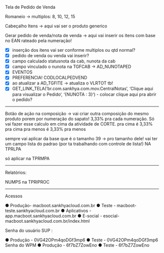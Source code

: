 Tela de Pedido de Venda

Romaneio  → multiplos: 8, 10, 12, 15

Cabeçalho
Itens → aqui vai ser o produto generico

Gerar pedido de venda/nota de venda → aqui vai inserir os itens com base no EAN rateado pela numeração!

- [x] inserção dos itens vai ser conforme multiplos ou qtd normal?
- [x] pedido de venda ou venda vai inserir?
- [x] campo calculado statusnota da cab, nunota da cab
- [x] campo vinculado o nunota na TGFCAB → AD_NUNOTAPED
- [x] EVENTOS
- [x] PREFERENCIA! CODLOCALPEDVEND
- [x] ao atualizar a AD_TGFITE → atualiza o VLRTOT tb!
- [x] GET_LINK_TELA(‘br.com.sankhya.com.mov.CentralNotas‘, ‘Clique aqui para visualizar o Pedido‘, ‘{NUNOTA : 3}‘) - colocar clique aqui pra abrir o pedido?

---

Botão de ação na composição → vai criar outra composição do mesmo produto porem por numeração do sapato! 3,33% pra cada numeração. Só vai fazer esse calculo em cima da atividade de CORTE.
pra cima é 3,33% pra cima
pra menos é 3,33% pra menos

sempre vai aplicar da base que é o tamanho 39 → pro tamanho dele!
vai ter um campo lista do padrao (por ta trabalhando com controle de lista!) NA TPRLPA

só aplicar na TPRMPA

---

Relatórios:

NUMPS na TPRIPROC

---

Acessos

●
 Produção- macboot.sankhyacloud.com.br
●
 Teste - macboot-teste.sankhyacloud.com.br
●
 Aplicativos - app.macboot.sankhyacloud.com.br
●
 E-social - esocial-macboot.sankhyacloud.com.br/index.html



 Senha do usuário SUP :


●
 Produção - 0VG42OPm4qoDGf3mp6
●
 Teste - 0VG42OPm4qoDGf3mp6
 Senha do WPM
●
 Produção - 6f7bZ7ZowEno
●
 Teste - 6f7bZ7ZowEno